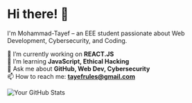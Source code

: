 # Hi there! 👋
I'm Mohammad-Tayef – an EEE student passionate about Web Development, Cybersecurity, and Coding.

🔭 I’m currently working on **REACT.JS**  
🌱 I’m learning **JavaScript, Ethical Hacking**  
💬 Ask me about **GitHub, Web Dev, Cybersecurity**  
📫 How to reach me: **tayefrules@gmail.com**  

![Your GitHub Stats](https://github-readme-stats.vercel.app/api?username=yourusername&show_icons=true&theme=tokyonight)

